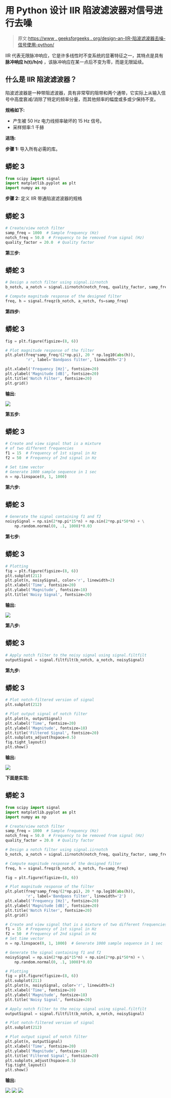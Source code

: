 # 用 Python 设计 IIR 陷波滤波器对信号进行去噪

> 原文:[https://www . geeksforgeeks . org/design-an-IIR-陷波滤波器去噪-信号使用-python/](https://www.geeksforgeeks.org/design-an-iir-notch-filter-to-denoise-signal-using-python/)

IIR 代表无限脉冲响应，它是许多线性时不变系统的显著特征之一，其特点是具有**脉冲响应 h(t)/h(n)** ，该脉冲响应在某一点后不变为零，而是无限延续。

## **什么是 IIR 陷波滤波器？**

陷波滤波器是一种带阻滤波器，具有非常窄的阻带和两个通带，它实际上从输入信号中高度衰减/消除了特定的频率分量，而其他频率的幅度或多或少保持不变。

**规格如下:**

*   产生被 50 Hz 电力线频率破坏的 15 Hz 信号。
*   采样频率:1 千赫

**进场:**

**步骤 1:** 导入所有必需的库。

## 蟒蛇 3

```py
from scipy import signal
import matplotlib.pyplot as plt
import numpy as np
```

**步骤 2:** 定义 IIR 带通陷波滤波器的规格

## 蟒蛇 3

```py
# Create/view notch filter
samp_freq = 1000  # Sample frequency (Hz)
notch_freq = 50.0  # Frequency to be removed from signal (Hz)
quality_factor = 20.0  # Quality factor
```

**第三步:**

## 蟒蛇 3

```py
# Design a notch filter using signal.iirnotch
b_notch, a_notch = signal.iirnotch(notch_freq, quality_factor, samp_freq)

# Compute magnitude response of the designed filter
freq, h = signal.freqz(b_notch, a_notch, fs=samp_freq)
```

**第四步:**

## 蟒蛇 3

```py
fig = plt.figure(figsize=(8, 6))

# Plot magnitude response of the filter
plt.plot(freq*samp_freq/(2*np.pi), 20 * np.log10(abs(h)),
         'r', label='Bandpass filter', linewidth='2')

plt.xlabel('Frequency [Hz]', fontsize=20)
plt.ylabel('Magnitude [dB]', fontsize=20)
plt.title('Notch Filter', fontsize=20)
plt.grid()
```

**输出:**

![](img/3682d5938ffb9928cf0f9447ac5293f6.png)

**第五步:**

## 蟒蛇 3

```py
# Create and view signal that is a mixture 
# of two different frequencies
f1 = 15  # Frequency of 1st signal in Hz
f2 = 50  # Frequency of 2nd signal in Hz

# Set time vector
# Generate 1000 sample sequence in 1 sec
n = np.linspace(0, 1, 1000)
```

**第六步:**

## 蟒蛇 3

```py
# Generate the signal containing f1 and f2
noisySignal = np.sin(2*np.pi*15*n) + np.sin(2*np.pi*50*n) + \
    np.random.normal(0, .1, 1000)*0.03
```

**第七步:**

## 蟒蛇 3

```py
# Plotting
fig = plt.figure(figsize=(8, 6))
plt.subplot(211)
plt.plot(n, noisySignal, color='r', linewidth=2)
plt.xlabel('Time', fontsize=20)
plt.ylabel('Magnitude', fontsize=18)
plt.title('Noisy Signal', fontsize=20)
```

**输出:**

![](img/45b60cf541063e63765d62a27c197311.png)

**第八步:**

## 蟒蛇 3

```py
# Apply notch filter to the noisy signal using signal.filtfilt
outputSignal = signal.filtfilt(b_notch, a_notch, noisySignal)
```

**第九步:**

## 蟒蛇 3

```py
# Plot notch-filtered version of signal
plt.subplot(212)

# Plot output signal of notch filter
plt.plot(n, outputSignal)
plt.xlabel('Time', fontsize=20)
plt.ylabel('Magnitude', fontsize=18)
plt.title('Filtered Signal', fontsize=20)
plt.subplots_adjust(hspace=0.5)
fig.tight_layout()
plt.show()
```

**输出:**

![](img/15702802d7fc7ea2b9a29f738b27e6ad.png)

**下面是实现:**

## 蟒蛇 3

```py
from scipy import signal
import matplotlib.pyplot as plt
import numpy as np

# Create/view notch filter
samp_freq = 1000  # Sample frequency (Hz)
notch_freq = 50.0  # Frequency to be removed from signal (Hz)
quality_factor = 20.0  # Quality factor

# Design a notch filter using signal.iirnotch
b_notch, a_notch = signal.iirnotch(notch_freq, quality_factor, samp_freq)

# Compute magnitude response of the designed filter
freq, h = signal.freqz(b_notch, a_notch, fs=samp_freq)

fig = plt.figure(figsize=(8, 6))

# Plot magnitude response of the filter
plt.plot(freq*samp_freq/(2*np.pi), 20 * np.log10(abs(h)),
         'r', label='Bandpass filter', linewidth='2')
plt.xlabel('Frequency [Hz]', fontsize=20)
plt.ylabel('Magnitude [dB]', fontsize=20)
plt.title('Notch Filter', fontsize=20)
plt.grid()

# Create and view signal that is a mixture of two different frequencies
f1 = 15  # Frequency of 1st signal in Hz
f2 = 50  # Frequency of 2nd signal in Hz
# Set time vector
n = np.linspace(0, 1, 1000)  # Generate 1000 sample sequence in 1 sec

# Generate the signal containing f1 and f2
noisySignal = np.sin(2*np.pi*15*n) + np.sin(2*np.pi*50*n) + \
    np.random.normal(0, .1, 1000)*0.03

# Plotting
fig = plt.figure(figsize=(8, 6))
plt.subplot(211)
plt.plot(n, noisySignal, color='r', linewidth=2)
plt.xlabel('Time', fontsize=20)
plt.ylabel('Magnitude', fontsize=18)
plt.title('Noisy Signal', fontsize=20)

# Apply notch filter to the noisy signal using signal.filtfilt
outputSignal = signal.filtfilt(b_notch, a_notch, noisySignal)

# Plot notch-filtered version of signal
plt.subplot(212)

# Plot output signal of notch filter
plt.plot(n, outputSignal)
plt.xlabel('Time', fontsize=20)
plt.ylabel('Magnitude', fontsize=18)
plt.title('Filtered Signal', fontsize=20)
plt.subplots_adjust(hspace=0.5)
fig.tight_layout()
plt.show()
```

**输出:**

![](img/3682d5938ffb9928cf0f9447ac5293f6.png) ![](img/45b60cf541063e63765d62a27c197311.png) ![](img/15702802d7fc7ea2b9a29f738b27e6ad.png)